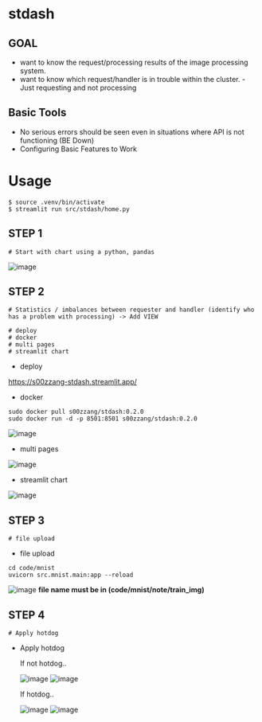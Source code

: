 # stdash

## GOAL
+ want to know the request/processing results of the image processing system.
+ want to know which request/handler is in trouble within the cluster. - Just requesting and not processing

## Basic Tools
+ No serious errors should be seen even in situations where API is not functioning (BE Down)
+ Configuring Basic Features to Work

# Usage
```
$ source .venv/bin/activate
$ streamlit run src/stdash/home.py
```

## STEP 1
```
# Start with chart using a python, pandas
```
![image](https://github.com/user-attachments/assets/11e8cfa7-4be1-45ee-9abc-a858d7d837b3)



## STEP 2
```
# Statistics / imbalances between requester and handler (identify who has a problem with processing) -> Add VIEW

# deploy
# docker
# multi pages
# streamlit chart
```
+ deploy
  
https://s00zzang-stdash.streamlit.app/

+ docker
```
sudo docker pull s00zzang/stdash:0.2.0 
sudo docker run -d -p 8501:8501 s00zzang/stdash:0.2.0
```

![image](https://github.com/user-attachments/assets/b1b023a6-aab8-4f3b-89f5-b3ccf4c558e3)

+ multi pages

![image](https://github.com/user-attachments/assets/9595539f-ca6e-4653-af31-bbd39c0c56cd)

+ streamlit chart

![image](https://github.com/user-attachments/assets/f7500772-8727-43ab-a7c8-454a3dbd3f0b)

  
## STEP 3
```
# file upload
```

+ file upload
```
cd code/mnist
uvicorn src.mnist.main:app --reload
```
![image](https://github.com/user-attachments/assets/107bbc08-a65e-45bb-8947-b0a57cade5cb)
**file name must be in (code/mnist/note/train_img)**

## STEP 4
```
# Apply hotdog
```

+ Apply hotdog
  
  If not hotdog..
  
  ![image](https://github.com/user-attachments/assets/cb8fc901-5b9a-4d38-9b62-776af41fd153)
  ![image](https://github.com/user-attachments/assets/76b609c8-8ba5-42ac-8f94-a1f08430e1f3)

  If hotdog..

  ![image](https://github.com/user-attachments/assets/81a6eb27-3c01-45c7-929a-d17060ddd666)
  ![image](https://github.com/user-attachments/assets/06bbff48-c392-4e58-8425-dd07adbb3290)



